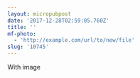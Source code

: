 ```yaml
---
layout: micropubpost
date: '2017-12-28T02:59:05.760Z'
title: ''
mf-photo:
  - 'http://example.com/url/to/new/file'
slug: '10745'
---
```

With image
